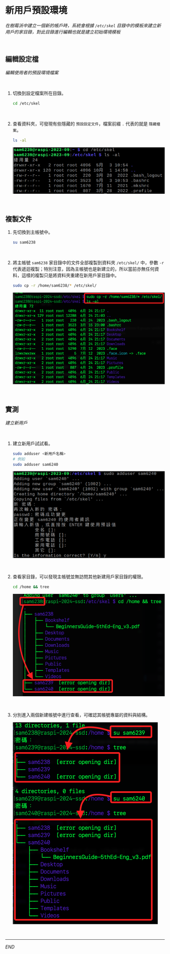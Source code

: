 # 新用戶預設環境

_在樹莓派中建立一個新的帳戶時，系統會根據 `/etc/skel` 目錄中的模板來建立新用戶的家目錄，對此目錄進行編輯也就是建立初始環境模板_

<br>

## 編輯設定檔

_編輯使用者的預設環境檔案_

<br>

1. 切換到設定檔案所在目錄。

    ```bash
    cd /etc/skel
    ```

<br>

2. 查看資料夾，可發現有些隱藏的 `預設設定文件`，檔案前綴 `.` 代表的就是 `隱藏檔案`。

    ```bash
    ls -al
    ```

    ![](images/img_601.png)

<br>

## 複製文件

1. 先切換到主帳號中。

    ```bash
    su sam6238
    ```

<br>

2. 將主帳號 `sam6238` 家目錄中的文件全部複製到資料夾 `/etc/skel/` 中，參數 `-r` 代表遞迴複製；特別注意，因為主帳號也是新建立的，所以當前亦無任何資料，這樣的複製只是將資料夾重建在新用戶家目錄中。

    ```bash
    sudo cp -r /home/sam6238/* /etc/skel/
    ```

    ![](images/img_602.png)

<br>

## 實測

_建立新用戶_

<br>

1. 建立新用戶試試看。

    ```bash
    sudo adduser <新用戶名稱>
    # 例如
    sudo adduser sam6240
    ```

    ![](images/img_603.png)

<br>

2. 查看家目錄，可以發現主帳號並無訪問其他新建用戶家目錄的權限。

    ```bash
    cd /home && tree
    ```

    ![](images/img_604.png)

<br>

3. 分別進入兩個新建帳號中進行查看，可確認其帳號專屬的資料與結構。

    ![](images/img_61.png)

<br>

___

_END_
